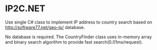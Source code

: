 # IP2C.NET

Use single C# class to implement IP address to country search based on  http://software77.net/geo-ip/ database.

No database is required.  The CountryFinder class uses in-memory array and binary search algorithm to provide fast search(0.01ms/request). 
